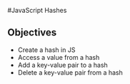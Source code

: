 #JavaScript Hashes

## Objectives
+ Create a hash in JS
+ Access a value from a hash
+ Add a key-value pair to a hash
+ Delete a key-value pair from a hash